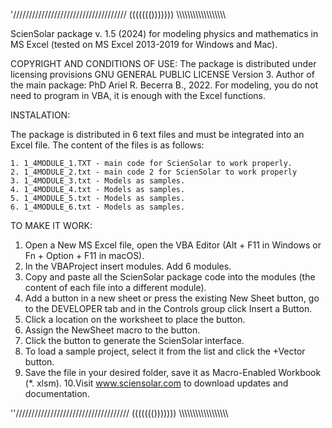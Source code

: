 '////////////////////////////////////  ((((((()))))))  \\\\\\\\\\\\\\\\\\\\\\\\\\\\\\\\\\\\

ScienSolar package v. 1.5 (2024) for modeling physics and mathematics in MS Excel (tested on MS Excel 2013-2019 for Windows and Mac).

COPYRIGHT AND CONDITIONS OF USE: 
The package is distributed under licensing provisions GNU GENERAL PUBLIC LICENSE Version 3. Author of the main package: PhD Ariel R. Becerra B., 2022.
For modeling, you do not need to program in VBA, it is enough with the Excel functions.

INSTALATION:

The package is distributed in 6 text files and must be integrated into an Excel file. The content of the files is as follows:


	1. 1_4MODULE_1.TXT - main code for ScienSolar to work properly.
	2. 1_4MODULE_2.txt - main code 2 for ScienSolar to work properly
	3. 1_4MODULE_3.txt - Models as samples. 
	4. 1_4MODULE_4.txt - Models as samples. 
	5. 1_4MODULE_5.txt - Models as samples. 
	6. 1_4MODULE_6.txt - Models as samples. 

	
 TO MAKE IT WORK:
 1. Open a New MS Excel file, open the VBA Editor (Alt + F11 in Windows or Fn + Option + F11 in macOS).
 2. In the VBAProject insert modules. Add 6 modules.
 3. Copy and paste all the ScienSolar package code into the modules (the content of each file into a different module).
 4. Add a button in a new sheet or press the existing New Sheet button, go to the DEVELOPER tab and in the Controls group click Insert a Button.
 5. Click a location on the worksheet to place the button.
 6. Assign the NewSheet macro to the button.
 7. Click the button to generate the ScienSolar interface.
 8. To load a sample project, select it from the list and click the +Vector button.
 9. Save the file in your desired folder, save it as Macro-Enabled Workbook (*. xlsm).
 10.Visit www.sciensolar.com to download updates and documentation.

''////////////////////////////////////  ((((((()))))))  \\\\\\\\\\\\\\\\\\\\\\\\\\\\\\\\\\\\
